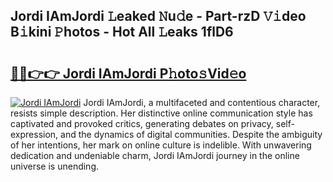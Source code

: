 ## Jordi IAmJordi 𝙻eaked 𝙽u𝚍e - Part-rzD 𝚅𝚒deo B𝚒kini 𝙿hotos - Hot All 𝙻eaks 1flD6

# <h2><a href="http://ld50ts9.urlbe.top/?page=Jordi+IAmJordi">🔗🔗👉👉 Jordi IAmJordi P𝚑oto𝚜Vid𝚎o</a></h2>

[![Jordi IAmJordi](https://i.imgur.com/eBuTRDB.gif)](http://ld50ts9.urlbe.top/?page=Jordi+IAmJordi)
Jordi IAmJordi, a multifaceted and contentious character, resists simple description. Her distinctive online communication style has captivated and provoked critics, generating debates on privacy, self-expression, and the dynamics of digital communities. Despite the ambiguity of her intentions, her mark on online culture is indelible. With unwavering dedication and undeniable charm, Jordi IAmJordi journey in the online universe is unending.
